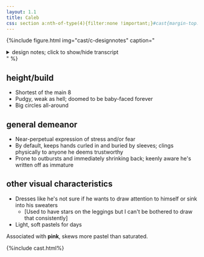 ```yaml
---
layout: 1.1
title: Caleb
css: section a:nth-of-type(4){filter:none !important;}#cast{margin-top:5rem;}
---
```

{%include figure.html
	img="cast/c-designnotes"
	caption="<details><summary>design notes; click to show/hide transcript</summary><ul><li>round, soft</li><li>kinda hidden, kinda showy</li></ul>&nbsp;<ul><li>idk what this hair is tbh<ul><li>[features a] central “nub” [in the back]</li><li>covers ears</li><li>may stick out at the middle</li></ul></li><li>constant [expression of] worry—mouth is often squiggly</li><li>[sweater is] off shoulder on purpose</li><li>almost always hides hands; oversize sleeves</li><li>pudgy</li><li>loose shorts</li><li>tights/leggings</li><li>loose socks (On Purpose™)</li></ul></details>"
%}

## height/build
- Shortest of the main 8
- Pudgy, weak as hell; doomed to be baby-faced forever
- Big circles all-around

## general demeanor
- Near-perpetual expression of stress and/or fear
- By default, keeps hands curled in and buried by sleeves; clings physically to anyone he deems trustworthy
- Prone to outbursts and immediately shrinking back; keenly aware he's written off as immature

## other visual characteristics
- Dresses like he's not sure if he wants to draw attention to himself or sink into his sweaters
	- \[Used to have stars on the leggings but I can't be bothered to draw that consistently]
- Light, soft pastels for days

Associated with <b>pink</b>, skews more pastel than saturated.

{%include cast.html%}